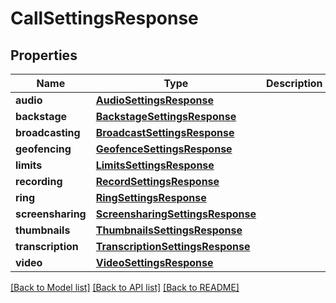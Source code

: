 # CallSettingsResponse

## Properties
Name | Type | Description | Notes
------------ | ------------- | ------------- | -------------
**audio** | [**AudioSettingsResponse**](AudioSettingsResponse.md) |  | 
**backstage** | [**BackstageSettingsResponse**](BackstageSettingsResponse.md) |  | 
**broadcasting** | [**BroadcastSettingsResponse**](BroadcastSettingsResponse.md) |  | 
**geofencing** | [**GeofenceSettingsResponse**](GeofenceSettingsResponse.md) |  | 
**limits** | [**LimitsSettingsResponse**](LimitsSettingsResponse.md) |  | 
**recording** | [**RecordSettingsResponse**](RecordSettingsResponse.md) |  | 
**ring** | [**RingSettingsResponse**](RingSettingsResponse.md) |  | 
**screensharing** | [**ScreensharingSettingsResponse**](ScreensharingSettingsResponse.md) |  | 
**thumbnails** | [**ThumbnailsSettingsResponse**](ThumbnailsSettingsResponse.md) |  | 
**transcription** | [**TranscriptionSettingsResponse**](TranscriptionSettingsResponse.md) |  | 
**video** | [**VideoSettingsResponse**](VideoSettingsResponse.md) |  | 

[[Back to Model list]](../README.md#documentation-for-models) [[Back to API list]](../README.md#documentation-for-api-endpoints) [[Back to README]](../README.md)


